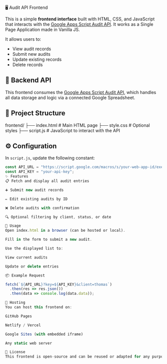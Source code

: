  🖥️ Audit API Frontend

This is a simple **frontend interface** built with HTML, CSS, and JavaScript that interacts with the [Google Apps Script Audit API](https://script.google.com/). It works as a Single Page Application made in Vanilla JS.

It allows users to:
- View audit records
- Submit new audits
- Update existing records
- Delete records

## 🔗 Backend API

This frontend consumes the [Google Apps Script Audit API](../backend), which handles all data storage and logic via a connected Google Spreadsheet.

## 📁 Project Structure

frontend/ ├── index.html # Main HTML page ├── style.css # Optional styles ├── script.js # JavaScript to interact with the API

## ⚙️ Configuration

In `script.js`, update the following constant:

```js
const API_URL = "https://script.google.com/macros/s/your-web-app-id/exec";
const API_KEY = "your-api-key";
✨ Features
📋 Fetch and display all audit entries

➕ Submit new audit records

✏️ Edit existing audits by ID

❌ Delete audits with confirmation

🔍 Optional filtering by client, status, or date

🔧 Usage
Open index.html in a browser (can be hosted or local).

Fill in the form to submit a new audit.

Use the displayed list to:

View current audits

Update or delete entries

📦 Example Request

fetch(`${API_URL}?key=${API_KEY}&client=thomas`)
  .then(res => res.json())
  .then(data => console.log(data.data));

🚀 Hosting
You can host this frontend on:

GitHub Pages

Netlify / Vercel

Google Sites (with embedded iframe)

Any static web server

📄 License
This frontend is open-source and can be reused or adapted for any purpose.